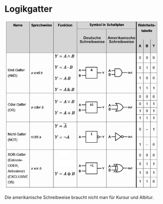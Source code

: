 # Logikgatter

<p align="center"><img src="Img/Gatter.png" width="1000"  title="Abb1:Gatter"></p>

Die amerikanische Schreibweise braucht nicht man für Kursur und Albitur.
